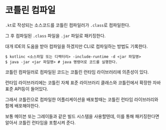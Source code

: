 # 코틀린 컴파일

`.kt`로 작성되는 소스코드를 코틀린 컴파일러가 `.class`로 컴파일한다.

그 후 컴파일된 `.class` 파일을 `.jar` 파일로 패키징한다.

대개 IDE의 도움을 받아 컴파일을 하겠지만 CLI로 컴파일하는 방법도 기록한다.

```shell
$ kotlinc <소스파일 또는 디렉터리> -include-runtime -d <jar 파일명>
$ java -jar <jar 파일명> # java 명령어로 코드를 실행한다.
```

코틀린 컴파일러로 컴파일된 코드는 코틀린 런타임 라이브러리에 의존성이 있다.

런타임 라이브러리에는 코틀린 자체 표준 라이브러리 클래스와 코틀린에서 확장한 자바 표준 API등이 들어있다.

그래서 코틀린으로 컴파일한 어플리케이션을 배포할때는 코틀린 런타임 라이브러리와 함께 배포해야한다.

보통 메이븐 또는 그레이들과 같은 빌드 시스템을 사용할텐데, 이를 통해 패키징한다면 알아서 코틀린 런타임을 포함시켜 준다.
